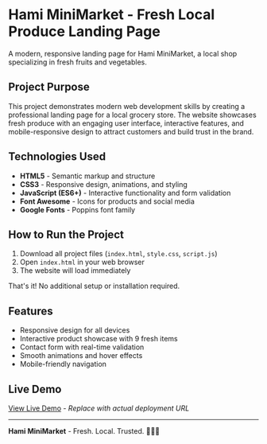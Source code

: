 # Hami MiniMarket - Fresh Local Produce Landing Page

A modern, responsive landing page for Hami MiniMarket, a local shop specializing in fresh fruits and vegetables.

## Project Purpose

This project demonstrates modern web development skills by creating a professional landing page for a local grocery store. The website showcases fresh produce with an engaging user interface, interactive features, and mobile-responsive design to attract customers and build trust in the brand.

## Technologies Used

- **HTML5** - Semantic markup and structure
- **CSS3** - Responsive design, animations, and styling
- **JavaScript (ES6+)** - Interactive functionality and form validation
- **Font Awesome** - Icons for products and social media
- **Google Fonts** - Poppins font family

## How to Run the Project

1. Download all project files (`index.html`, `style.css`, `script.js`)
2. Open `index.html` in your web browser
3. The website will load immediately

That's it! No additional setup or installation required.

## Features

- Responsive design for all devices
- Interactive product showcase with 9 fresh items
- Contact form with real-time validation
- Smooth animations and hover effects
- Mobile-friendly navigation

## Live Demo

[View Live Demo](https://your-username.github.io/hami-minimarket) - *Replace with actual deployment URL*

---

**Hami MiniMarket** - Fresh. Local. Trusted. 🥬🍎🥕